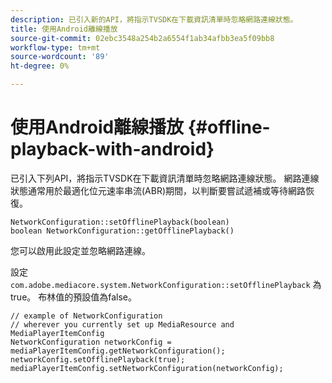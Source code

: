 ```yaml
---
description: 已引入新的API，將指示TVSDK在下載資訊清單時忽略網路連線狀態。
title: 使用Android離線播放
source-git-commit: 02ebc3548a254b2a6554f1ab34afbb3ea5f09bb8
workflow-type: tm+mt
source-wordcount: '89'
ht-degree: 0%

---
```


# 使用Android離線播放 {#offline-playback-with-android}

已引入下列API，將指示TVSDK在下載資訊清單時忽略網路連線狀態。 網路連線狀態通常用於最適化位元速率串流(ABR)期間，以判斷要嘗試遞補或等待網路恢復。

```
NetworkConfiguration::setOfflinePlayback(boolean)
boolean NetworkConfiguration::getOfflinePlayback()
```

您可以啟用此設定並忽略網路連線。

設定 `com.adobe.mediacore.system.NetworkConfiguration::setOfflinePlayback` 為true。 布林值的預設值為false。

```
// example of NetworkConfiguration
// wherever you currently set up MediaResource and MediaPlayerItemConfig
NetworkConfiguration networkConfig = mediaPlayerItemConfig.getNetworkConfiguration();
networkConfig.setOfflinePlayback(true);
mediaPlayerItemConfig.setNetworkConfiguration(networkConfig);
```
